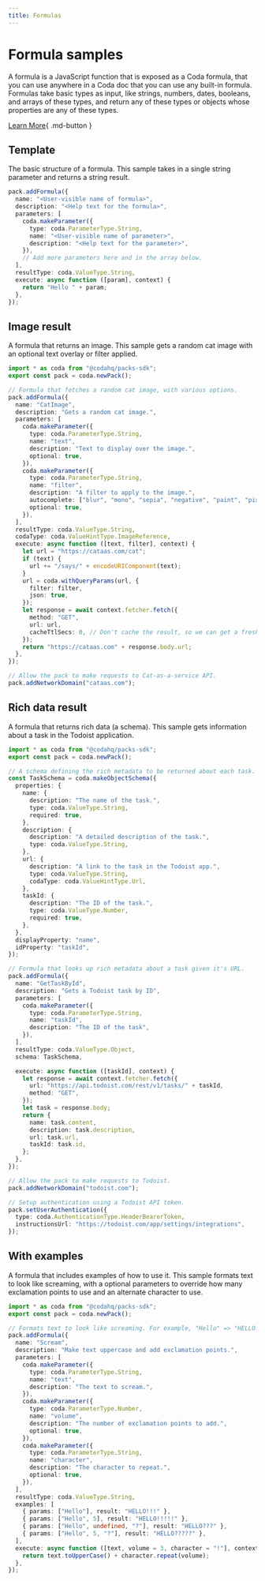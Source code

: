 ```yaml
---
title: Formulas
---
```


# Formula samples

A formula is a JavaScript function that is exposed as a Coda formula, that you can use anywhere in a Coda doc that you can use any built-in formula. Formulas take basic types as input, like strings, numbers, dates, booleans, and arrays of these types, and return any of these types or objects whose properties are any of these types.


[Learn More](../../../guides/blocks/formulas){ .md-button }

## Template
The basic structure of a formula. This sample takes in a single string parameter and returns a string result.

```ts
pack.addFormula({
  name: "<User-visible name of formula>",
  description: "<Help text for the formula>",
  parameters: [
    coda.makeParameter({
      type: coda.ParameterType.String,
      name: "<User-visible name of parameter>",
      description: "<Help text for the parameter>",
    }),
    // Add more parameters here and in the array below.
  ],
  resultType: coda.ValueType.String,
  execute: async function ([param], context) {
    return "Hello " + param;
  },
});
```
## Image result
A formula that returns an image. This sample gets a random cat image with an optional text overlay or filter applied.

```ts
import * as coda from "@codahq/packs-sdk";
export const pack = coda.newPack();

// Formula that fetches a random cat image, with various options.
pack.addFormula({
  name: "CatImage",
  description: "Gets a random cat image.",
  parameters: [
    coda.makeParameter({
      type: coda.ParameterType.String,
      name: "text",
      description: "Text to display over the image.",
      optional: true,
    }),
    coda.makeParameter({
      type: coda.ParameterType.String,
      name: "filter",
      description: "A filter to apply to the image.",
      autocomplete: ["blur", "mono", "sepia", "negative", "paint", "pixel"],
      optional: true,
    }),
  ],
  resultType: coda.ValueType.String,
  codaType: coda.ValueHintType.ImageReference,
  execute: async function ([text, filter], context) {
    let url = "https://cataas.com/cat";
    if (text) {
      url += "/says/" + encodeURIComponent(text);
    }
    url = coda.withQueryParams(url, {
      filter: filter,
      json: true,
    });
    let response = await context.fetcher.fetch({
      method: "GET",
      url: url,
      cacheTtlSecs: 0, // Don't cache the result, so we can get a fresh cat.
    });
    return "https://cataas.com" + response.body.url;
  },
});

// Allow the pack to make requests to Cat-as-a-service API.
pack.addNetworkDomain("cataas.com");
```
## Rich data result
A formula that returns rich data (a schema). This sample gets information about a task in the Todoist application.

```ts
import * as coda from "@codahq/packs-sdk";
export const pack = coda.newPack();

// A schema defining the rich metadata to be returned about each task.
const TaskSchema = coda.makeObjectSchema({
  properties: {
    name: {
      description: "The name of the task.",
      type: coda.ValueType.String,
      required: true,
    },
    description: {
      description: "A detailed description of the task.",
      type: coda.ValueType.String,
    },
    url: {
      description: "A link to the task in the Todoist app.",
      type: coda.ValueType.String,
      codaType: coda.ValueHintType.Url,
    },
    taskId: {
      description: "The ID of the task.",
      type: coda.ValueType.Number,
      required: true,
    },
  },
  displayProperty: "name",
  idProperty: "taskId",
});

// Formula that looks up rich metadata about a task given it's URL.
pack.addFormula({
  name: "GetTaskById",
  description: "Gets a Todoist task by ID",
  parameters: [
    coda.makeParameter({
      type: coda.ParameterType.String,
      name: "taskId",
      description: "The ID of the task",
    }),
  ],
  resultType: coda.ValueType.Object,
  schema: TaskSchema,

  execute: async function ([taskId], context) {
    let response = await context.fetcher.fetch({
      url: "https://api.todoist.com/rest/v1/tasks/" + taskId,
      method: "GET",
    });
    let task = response.body;
    return {
      name: task.content,
      description: task.description,
      url: task.url,
      taskId: task.id,
    };
  },
});

// Allow the pack to make requests to Todoist.
pack.addNetworkDomain("todoist.com");

// Setup authentication using a Todoist API token.
pack.setUserAuthentication({
  type: coda.AuthenticationType.HeaderBearerToken,
  instructionsUrl: "https://todoist.com/app/settings/integrations",
});
```
## With examples
A formula that includes examples of how to use it. This sample formats text to look like screaming, with a optional parameters to override how many exclamation points to use and an alternate character to use.

```ts
import * as coda from "@codahq/packs-sdk";
export const pack = coda.newPack();

// Formats text to look like screaming. For example, "Hello" => "HELLO!!!".
pack.addFormula({
  name: "Scream",
  description: "Make text uppercase and add exclamation points.",
  parameters: [
    coda.makeParameter({
      type: coda.ParameterType.String,
      name: "text",
      description: "The text to scream.",
    }),
    coda.makeParameter({
      type: coda.ParameterType.Number,
      name: "volume",
      description: "The number of exclamation points to add.",
      optional: true,
    }),
    coda.makeParameter({
      type: coda.ParameterType.String,
      name: "character",
      description: "The character to repeat.",
      optional: true,
    }),
  ],
  resultType: coda.ValueType.String,
  examples: [
    { params: ["Hello"], result: "HELLO!!!" },
    { params: ["Hello", 5], result: "HELLO!!!!!" },
    { params: ["Hello", undefined, "?"], result: "HELLO???" },
    { params: ["Hello", 5, "?"], result: "HELLO?????" },
  ],
  execute: async function ([text, volume = 3, character = "!"], context) {
    return text.toUpperCase() + character.repeat(volume);
  },
});
```


